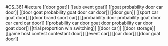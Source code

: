 #CS_361
#lecture
[[door goat]]
[[sub event goat]]
[[goat probability door car door]]
[[door goat probability goat door car door]]
[[door gun]]
[[sport car goat door]]
[[door brand sport car]]
[[probability door probability goat door car card car door]]
[[probability car door goat door probability car door goat door]]
[[trial proportion win switching]]
[[door car]]
[[door storage]]
[[game host contest contestant door]]
[[event car]]
[[car door]]
[[door goat door]]
